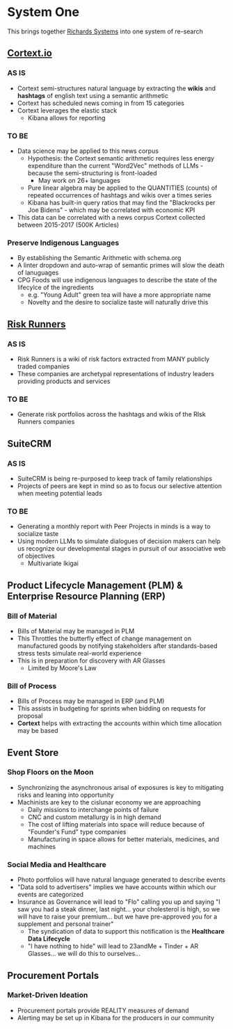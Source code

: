 # System One

This brings together [Richards Systems](https://richards.systems) into one system of re-search

## [Cortext.io](https://cortext.io)

### AS IS

- Cortext semi-structures natural language by extracting the **wikis** and **hashtags** of english text using a semantic arithmetic
- Cortext has scheduled news coming in from 15 categories
- Cortext leverages the elastic stack
    - Kibana allows for reporting

### TO BE

- Data science may be applied to this news corpus
    - Hypothesis: the Cortext semantic arithmetic requires less energy expenditure than the current "Word2Vec" methods of LLMs - because the semi-structuring is front-loaded
        - May work on 26+ languages
    - Pure linear algebra may be applied to the QUANTITIES (counts) of repeated occurrences of hashtags and wikis over a times series
    - Kibana has built-in query ratios that may find the "Blackrocks per Joe Bidens" - which may be correlated with economic KPI
- This data can be correlated with a news corpus Cortext collected between 2015-2017 (500K Articles)

### Preserve Indigenous Languages

- By establishing the Semantic Arithmetic with schema.org
- A linter dropdown and auto-wrap of semantic primes will slow the death of lanuguages
- CPG Foods will use indigenous languages to describe the state of the lifecylce of the ingredients
    - e.g. "Young Adult" green tea will have a more appropriate name
    - Novelty and the desire to socialize taste will naturally drive this

## [Risk Runners](https://riskrunners.com)

### AS IS

- Risk Runners is a wiki of risk factors extracted from MANY publicly traded companies
- These companies are archetypal representations of industry leaders providing products and services

### TO BE

- Generate risk portfolios across the hashtags and wikis of the RIsk Runners companies

## SuiteCRM

### AS IS

- SuiteCRM is being re-purposed to keep track of family relationships
- Projects of peers are kept in mind so as to focus our selective attention when meeting potential leads

### TO BE

- Generating a monthly report with Peer Projects in minds is a way to socialize taste
- Using modern LLMs to simulate dialogues of decision makers can help us recognize our developmental stages in pursuit of our associative web of objectives
    - Multivariate Ikigai


## Product Lifecycle Management (PLM) & Enterprise Resource Planning (ERP)

### Bill of Material

- Bills of Material may be managed in PLM
- This Throttles the butterfly effect of change management on manufactured goods by notifying stakeholders after standards-based stress tests simulate real-world experience
- This is in preparation for discovery with AR Glasses
    - Limited by Moore's Law

### Bill of Process

- Bills of Process may be managed in ERP (and PLM)
- This assists in budgeting for sprints when bidding on requests for proposal
- **Cortext** helps with extracting the accounts within which time allocation may be based

## Event Store

### Shop Floors on the Moon

- Synchronizing the asynchronous arisal of exposures is key to mitigating risks and leaning into opportunity
- Machinists are key to the cislunar economy we are approaching
    - Daily missions to interchange points of failure
    - CNC and custom metallurgy is in high demand
    - The cost of lifting materials into space will reduce because of "Founder's Fund" type companies
    - Manufacturing in space allows for better materials, medicines, and machines

### Social Media and Healthcare

- Photo portfolios will have natural language generated to describe events
- "Data sold to advertisers" implies we have accounts within which our events are categorized
- Insurance as Governance will lead to "Flo" calling you up and saying "I saw you had a steak dinner, last night... your cholesterol is high, so we will have to raise your premium... but we have pre-approved you for a supplement and personal trainer"
    - The syndication of data to support this notification is the **Healthcare Data Lifecycle**
    - "I have nothing to hide" will lead to 23andMe + Tinder + AR Glasses... we will do this to ourselves...

## Procurement Portals

### Market-Driven Ideation

- Procurement portals provide REALITY measures of demand
- Alerting may be set up in Kibana for the producers in our community